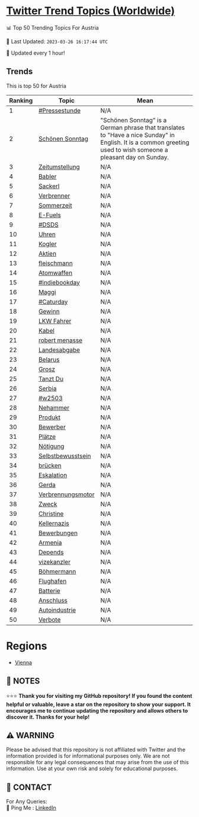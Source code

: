 [Twitter Trend Topics (Worldwide)](https://github.com/ErcinDedeoglu/Twitter-Trend-Topics)
==========


📊 Top 50 Trending Topics For Austria

📆 Last Updated: `2023-03-26 16:17:44 UTC`

🔧 Updated every 1 hour!


## Trends

This is top 50 for Austria

| Ranking | Topic | Mean |
| ------- | ------------ | ------------ |
| 1 | [#Pressestunde](http://twitter.com/search?q=%23Pressestunde) | N/A |
| 2 | [Schönen Sonntag](http://twitter.com/search?q=Sch%c3%b6nen+Sonntag) | "Schönen Sonntag" is a German phrase that translates to "Have a nice Sunday" in English. It is a common greeting used to wish someone a pleasant day on Sunday. |
| 3 | [Zeitumstellung](http://twitter.com/search?q=Zeitumstellung) | N/A |
| 4 | [Babler](http://twitter.com/search?q=Babler) | N/A |
| 5 | [Sackerl](http://twitter.com/search?q=Sackerl) | N/A |
| 6 | [Verbrenner](http://twitter.com/search?q=Verbrenner) | N/A |
| 7 | [Sommerzeit](http://twitter.com/search?q=Sommerzeit) | N/A |
| 8 | [E-Fuels](http://twitter.com/search?q=E-Fuels) | N/A |
| 9 | [#DSDS](http://twitter.com/search?q=%23DSDS) | N/A |
| 10 | [Uhren](http://twitter.com/search?q=Uhren) | N/A |
| 11 | [Kogler](http://twitter.com/search?q=Kogler) | N/A |
| 12 | [Aktien](http://twitter.com/search?q=Aktien) | N/A |
| 13 | [fleischmann](http://twitter.com/search?q=fleischmann) | N/A |
| 14 | [Atomwaffen](http://twitter.com/search?q=Atomwaffen) | N/A |
| 15 | [#indiebookday](http://twitter.com/search?q=%23indiebookday) | N/A |
| 16 | [Maggi](http://twitter.com/search?q=Maggi) | N/A |
| 17 | [#Caturday](http://twitter.com/search?q=%23Caturday) | N/A |
| 18 | [Gewinn](http://twitter.com/search?q=Gewinn) | N/A |
| 19 | [LKW Fahrer](http://twitter.com/search?q=LKW+Fahrer) | N/A |
| 20 | [Kabel](http://twitter.com/search?q=Kabel) | N/A |
| 21 | [robert menasse](http://twitter.com/search?q=robert+menasse) | N/A |
| 22 | [Landesabgabe](http://twitter.com/search?q=Landesabgabe) | N/A |
| 23 | [Belarus](http://twitter.com/search?q=Belarus) | N/A |
| 24 | [Grosz](http://twitter.com/search?q=Grosz) | N/A |
| 25 | [Tanzt Du](http://twitter.com/search?q=Tanzt+Du) | N/A |
| 26 | [Serbia](http://twitter.com/search?q=Serbia) | N/A |
| 27 | [#w2503](http://twitter.com/search?q=%23w2503) | N/A |
| 28 | [Nehammer](http://twitter.com/search?q=Nehammer) | N/A |
| 29 | [Produkt](http://twitter.com/search?q=Produkt) | N/A |
| 30 | [Bewerber](http://twitter.com/search?q=Bewerber) | N/A |
| 31 | [Plätze](http://twitter.com/search?q=Pl%c3%a4tze) | N/A |
| 32 | [Nötigung](http://twitter.com/search?q=N%c3%b6tigung) | N/A |
| 33 | [Selbstbewusstsein](http://twitter.com/search?q=Selbstbewusstsein) | N/A |
| 34 | [brücken](http://twitter.com/search?q=br%c3%bccken) | N/A |
| 35 | [Eskalation](http://twitter.com/search?q=Eskalation) | N/A |
| 36 | [Gerda](http://twitter.com/search?q=Gerda) | N/A |
| 37 | [Verbrennungsmotor](http://twitter.com/search?q=Verbrennungsmotor) | N/A |
| 38 | [Zweck](http://twitter.com/search?q=Zweck) | N/A |
| 39 | [Christine](http://twitter.com/search?q=Christine) | N/A |
| 40 | [Kellernazis](http://twitter.com/search?q=Kellernazis) | N/A |
| 41 | [Bewerbungen](http://twitter.com/search?q=Bewerbungen) | N/A |
| 42 | [Armenia](http://twitter.com/search?q=Armenia) | N/A |
| 43 | [Depends](http://twitter.com/search?q=Depends) | N/A |
| 44 | [vizekanzler](http://twitter.com/search?q=vizekanzler) | N/A |
| 45 | [Böhmermann](http://twitter.com/search?q=B%c3%b6hmermann) | N/A |
| 46 | [Flughafen](http://twitter.com/search?q=Flughafen) | N/A |
| 47 | [Batterie](http://twitter.com/search?q=Batterie) | N/A |
| 48 | [Anschluss](http://twitter.com/search?q=Anschluss) | N/A |
| 49 | [Autoindustrie](http://twitter.com/search?q=Autoindustrie) | N/A |
| 50 | [Verbote](http://twitter.com/search?q=Verbote) | N/A |



# Regions

* [Vienna](</Austria/Vienna.md>)



## 📝 NOTES

⭐⭐⭐ **Thank you for visiting my GitHub repository! If you found the content helpful or valuable, leave a star on the repository to show your support. It encourages me to continue updating the repository and allows others to discover it. Thanks for your help!**


## ⚠️ WARNING

Please be advised that this repository is not affiliated with Twitter and the information provided is for informational purposes only. We are not responsible for any legal consequences that may arise from the use of this information. Use at your own risk and solely for educational purposes.


## 📨 CONTACT

 For Any Queries:  
            🏓 Ping Me : [LinkedIn](https://www.linkedin.com/in/ercindedeoglu/)
